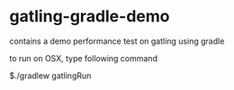 # gatling-gradle-demo
contains a demo performance test on gatling using gradle


to run on OSX, type following command

$./gradlew gatlingRun
